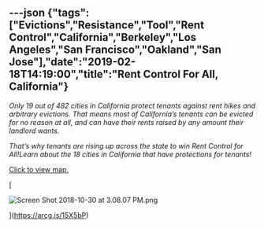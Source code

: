 ---json
{"tags":["Evictions","Resistance","Tool","Rent Control","California","Berkeley","Los Angeles","San Francisco","Oakland","San Jose"],"date":"2019-02-18T14:19:00","title":"Rent Control For All, California"}
---

_Only 19 out of 482 cities in California protect tenants against rent hikes and arbitrary evictions. That means most of California’s tenants can be evicted for no reason at all, and can have their rents raised by any amount their landlord wants._ 

_That’s why tenants are rising up across the state to win Rent Control for All!Learn about the 18 cities in California that have protections for tenants!_ 

[Click to view map.](https://arcg.is/15X5bP)

[

![Screen Shot 2018-10-30 at 3.08.07 PM.png](/assets/uploads/Screen+Shot+2018-10-30+at+3.08.07+PM.png)

](https://arcg.is/15X5bP)